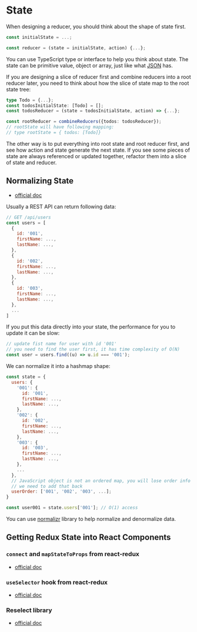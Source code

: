 # State

When designing a reducer, you should think about the shape of state first.

```js
const initialState = ...;

const reducer = (state = initialState, action) {...};
```

You can use TypeScript type or interface to help you think about state. The
state can be primitive value, object or array, just like what
[JSON](https://developer.mozilla.org/en-US/docs/Web/JavaScript/Reference/Global_Objects/JSON)
has.

If you are designing a slice of reducer first and combine reducers into a root
reducer later, you need to think about how the slice of state map to the root
state tree:

```ts
type Todo = {...};
const todosInitialState: [Todo] = [];
const todosReducer = (state = todosInitialState, action) => {...};

const rootReducer = combineReducers({todos: todosReducer});
// rootState will have following mapping:
// type rootState = { todos: [Todo]}
```

The other way is to put everything into root state and root reducer first, and
see how action and state generate the next state. If you see some pieces of
state are always referenced or updated together, refactor them into a slice of
state and reducer.

## Normalizing State

- [official doc](https://redux.js.org/recipes/structuring-reducers/normalizing-state-shape)

Usually a REST API can return following data:

```js
// GET /api/users
const users = [
  {
    id: '001',
    firstName: ...,
    lastName: ...,
  },
  {
    id: '002',
    firstName: ...,
    lastName: ...,
  },
  {
    id: '003',
    firstName: ...,
    lastName: ...,
  },
  ...
]

```

If you put this data directly into your state, the performance for you to update
it can be slow:

```js
// update fist name for user with id '001'
// you need to find the user first, it has time complexity of O(N)
const user = users.find((u) => u.id === '001');
```

We can normalize it into a hashmap shape:

```js
const state = {
  users: {
    '001': {
      id: '001',
      firstName: ...,
      lastName: ...,
    },
    '002': {
      id: '002',
      firstName: ...,
      lastName: ...,
    },
    '003': {
      id: '003',
      firstName: ...,
      lastName: ...,
    },
    ...
  },
  // JavaScript object is not an ordered map, you will lose order info
  // we need to add that back
  userOrder: ['001', '002', '003', ...];
}

const user001 = state.users['001']; // O(1) access
```

You can use [normalizr](https://github.com/paularmstrong/normalizr) library to
help normalize and denormalize data.

## Getting Redux State into React Components

### `connect` and `mapStateToProps` from react-redux

- [official doc](https://react-redux.js.org/api/connect)

### `useSelector` hook from react-redux

- [official doc](https://react-redux.js.org/api/hooks#useselector)

### Reselect library

- [official doc](https://github.com/reduxjs/reselect/blob/master/README.md)
